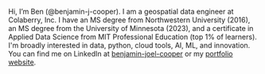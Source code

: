 Hi, I’m Ben (@benjamin-j-cooper). I am a geospatial data engineer at Colaberry, Inc. I have an MS degree from Northwestern University (2016), an MS degree from the University of Minnesota (2023), and a certificate in Applied Data Science from MIT Professional Education (top 1% of learners). I'm broadly interested in data, python, cloud tools, AI, ML, and innovation. You can find me on LinkedIn at [benjamin-joel-cooper](https://www.linkedin.com/in/benjamin-joel-cooper/) or my [portfolio website](https://www.benjaminjcooper.com).

<!---
benjamin-j-cooper/benjamin-j-cooper is a ✨ special ✨ repository because its `README.md` (this file) appears on your GitHub profile.
You can click the Preview link to take a look at your changes.
--->
